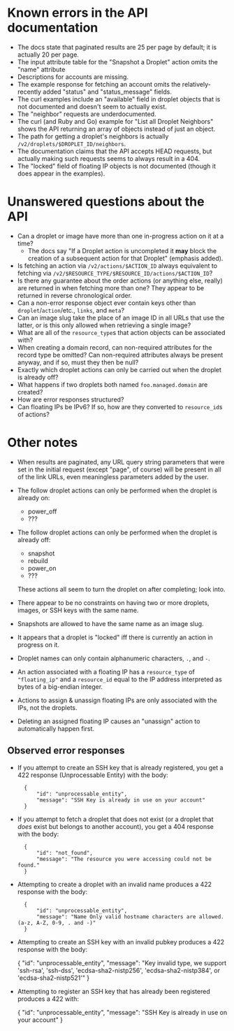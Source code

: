 # Known errors in the API documentation

- The docs state that paginated results are 25 per page by default; it is
  actually 20 per page.
- The input attribute table for the "Snapshot a Droplet" action omits the
  "name" attribute
- Descriptions for accounts are missing.
- The example response for fetching an account omits the relatively-recently
  added "status" and "status_message" fields.
- The curl examples include an "available" field in droplet objects that is not
  documented and doesn't seem to actually exist.
- The "neighbor" requests are underdocumented.
- The curl (and Ruby and Go) example for "List all Droplet Neighbors" shows the
  API returning an array of objects instead of just an object.
- The path for getting a droplet's neighbors is actually
  `/v2/droplets/$DROPLET_ID/neighbors`.
- The documentation claims that the API accepts HEAD requests, but actually
  making such requests seems to always result in a 404.
- The "locked" field of floating IP objects is not documented (though it does
  appear in the examples).

# Unanswered questions about the API

- Can a droplet or image have more than one in-progress action on it at a time?
    - The docs say "If a Droplet action is uncompleted it **may** block the
      creation of a subsequent action for that Droplet" (emphasis added).
- Is fetching an action via `/v2/actions/$ACTION_ID` always equivalent to
  fetching via `/v2/$RESOURCE_TYPE/$RESOURCE_ID/actions/$ACTION_ID`?
- Is there any guarantee about the order actions (or anything else, really) are
  returned in when fetching more than one?  They appear to be returned in
  reverse chronological order.
- Can a non-error response object ever contain keys other than
  `droplet`/`action`/etc., `links`, and `meta`?
- Can an image slug take the place of an image ID in all URLs that use the
  latter, or is this only allowed when retrieving a single image?
- What are all of the `resource_type`s that action objects can be associated
  with?
- When creating a domain record, can non-required attributes for the record
  type be omitted?  Can non-required attributes always be present anyway, and
  if so, must they then be null?
- Exactly which droplet actions can only be carried out when the droplet is
  already off?
- What happens if two droplets both named `foo.managed.domain` are created?
- How are error responses structured?
- Can floating IPs be IPv6?  If so, how are they converted to `resource_id`s of
  actions?

# Other notes

- When results are paginated, any URL query string parameters that were set in
  the initial request (except "page", of course) will be present in all of the
  link URLs, even meaningless parameters added by the user.
- The follow droplet actions can only be performed when the droplet is already
  on:
    - power_off
    - ???
- The follow droplet actions can only be performed when the droplet is already
  off:
    - snapshot
    - rebuild
    - power_on
    - ???

    These actions all seem to turn the droplet on after completing; look into.

- There appear to be no constraints on having two or more droplets, images, or
  SSH keys with the same name.
- Snapshots are allowed to have the same name as an image slug.
- It appears that a droplet is "locked" iff there is currently an action in
  progress on it.
- Droplet names can only contain alphanumeric characters, `.`, and `-`.
- An action associated with a floating IP has a `resource_type` of
  `"floating_ip"` and a `resource_id` equal to the IP address interpreted as
  bytes of a big-endian integer.
- Actions to assign & unassign floating IPs are only associated with the IPs,
  not the droplets.
- Deleting an assigned floating IP causes an "unassign" action to automatically
  happen first.

## Observed error responses

- If you attempt to create an SSH key that is already registered, you get a 422
  response (Unprocessable Entity) with the body:

        {
            "id": "unprocessable_entity",
            "message": "SSH Key is already in use on your account"
        }

- If you attempt to fetch a droplet that does not exist (or a droplet that
  *does* exist but belongs to another account), you get a 404 response with the
  body:

        {
            "id": "not_found",
            "message": "The resource you were accessing could not be found."
        }

- Attempting to create a droplet with an invalid name produces a 422 response
  with the body:

        {
            "id": "unprocessable_entity",
            "message": "Name Only valid hostname characters are allowed. (a-z, A-Z, 0-9, . and -)"
        }

- Attempting to create an SSH key with an invalid pubkey produces a 422
  response with the body:

    {
        "id": "unprocessable_entity",
        "message": "Key invalid type, we support 'ssh-rsa', 'ssh-dss', 'ecdsa-sha2-nistp256', 'ecdsa-sha2-nistp384', or 'ecdsa-sha2-nistp521'"
    }

- Attempting to register an SSH key that has already been registered produces a
  422 with:

    {
        "id": "unprocessable_entity",
        "message": "SSH Key is already in use on your account"
    }

